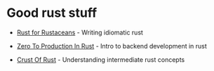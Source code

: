 # Good rust stuff

- [Rust for Rustaceans](https://www.amazon.in/Rust-Rustaceans-Programming-Experienced-Developers/dp/1718501854/ref=tmm_pap_swatch_0?_encoding=UTF8&qid=&sr=) - Writing idiomatic rust

- [Zero To Production In Rust](https://www.zero2prod.com/) - Intro to backend development in rust

- [Crust Of Rust](https://www.youtube.com/playlist?list=PLqbS7AVVErFiWDOAVrPt7aYmnuuOLYvOa) - Understanding intermediate rust concepts
